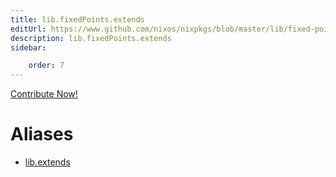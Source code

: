 ```yaml
---
title: lib.fixedPoints.extends
editUrl: https://www.github.com/nixos/nixpkgs/blob/master/lib/fixed-points.nix#L99C13
description: lib.fixedPoints.extends
sidebar:

    order: 7
---
```


<a href="https://www.github.com/nixos/nixpkgs/blob/master/lib/fixed-points.nix#L99C13">Contribute Now!</a>


# Aliases

- [lib.extends](/nix-doc-comments/reference/lib/lib-extends)


